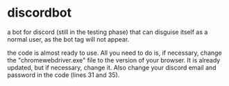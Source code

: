 # discordbot
 a bot for discord (still in the testing phase) that can disguise itself as a normal user, as the bot tag will not appear.

 
 the code is almost ready to use. All you need to do is, if necessary, change the "chromewebdriver.exe" file to the version of your browser. It is already updated, but if necessary, change it. Also change your discord email and password in the code (lines 31 and 35).
